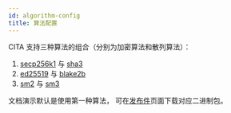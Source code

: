 ```yaml
---
id: algorithm-config
title: 算法配置
---
```


CITA 支持三种算法的组合（分别为加密算法和散列算法）：

1. [secp256k1] 与 [sha3]
2. [ed25519] 与 [blake2b]
3. [sm2] 与 [sm3]

文档演示默认是使用第一种算法， 可在[发布件]页面下载对应二进制包。

[blake2b]: https://en.wikipedia.org/wiki/BLAKE_(hash_function)
[ed25519]: https://ed25519.cr.yp.to/
[secp256k1]: https://en.bitcoin.it/wiki/Secp256k1
[sha3]: https://en.wikipedia.org/wiki/SHA-3
[sm2]: https://zh.wikipedia.org/wiki/SM2
[sm3]: https://zh.wikipedia.org/wiki/SM3
[发布件]: https://github.com/cryptape/cita/releases
